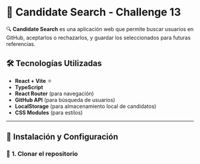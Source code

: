 # 🚀 Candidate Search - Challenge 13  

🔍 **Candidate Search** es una aplicación web que permite buscar usuarios en GitHub, aceptarlos o rechazarlos, y guardar los seleccionados para futuras referencias.  

## 🛠️ Tecnologías Utilizadas  
- **React + Vite** ⚛️  
- **TypeScript**  
- **React Router** (para navegación)  
- **GitHub API** (para búsqueda de usuarios)  
- **LocalStorage** (para almacenamiento local de candidatos)  
- **CSS Modules** (para estilos)  

---

## 🚀 Instalación y Configuración  
### 🔹 **1. Clonar el repositorio**
```bash
